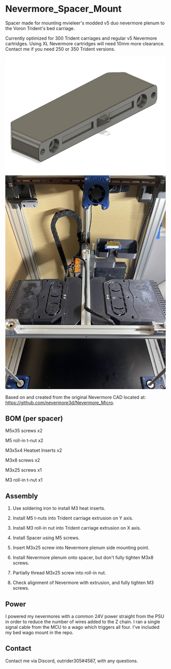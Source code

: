 # Nevermore_Spacer_Mount
Spacer made for mounting mvieleer's modded v5 duo nevermore plenum to the Voron Trident's bed carriage.

Currently optimized for 300 Trident carriages and regular v5 Nevermore cartridges. Using XL Nevermore cartridges will need 10mm more clearance. Contact me if you need 250 or 350 Trident versions.


<img src="Images/nevermore_spacer.png" width="800">

<img src="Images/nevermore_spacer_installed.jpg" width="800">

Based on and created from the original Nevermore CAD located at: https://github.com/nevermore3d/Nevermore_Micro.

## BOM (per spacer)

M5x35 screws x2

M5 roll-in t-nut x2

M3x5x4 Heatset Inserts x2 

M3x8 screws x2

M3x25 screws x1

M3 roll-in t-nut x1

## Assembly

1. Use soldering iron to install M3 heat inserts.

2. Install M5 t-nuts into Trident carriage extrusion on Y axis.

3. Install M3 roll-in nut into Trident carriage extrusion on X axis.

4. Install Spacer using M5 screws.

5. Insert M3x25 screw into Nevermore plenum side mounting point.

6. Install Nevermore plenum onto spacer, but don't fully tighten M3x8 screws.

7. Partially thread M3x25 screw into roll-in nut.

8. Check alignment of Nevermore with extrusion, and fully tighten M3 screws.

## Power

I powered my nevermores with a common 24V power straight from the PSU in order to reduce the number of wires added to the Z chain. I ran a single signal cable from the MCU to a wago which triggers all four. I've included my bed wago mount in the repo.

## Contact

Contact me via Discord, outrider305#4587, with any questions.
